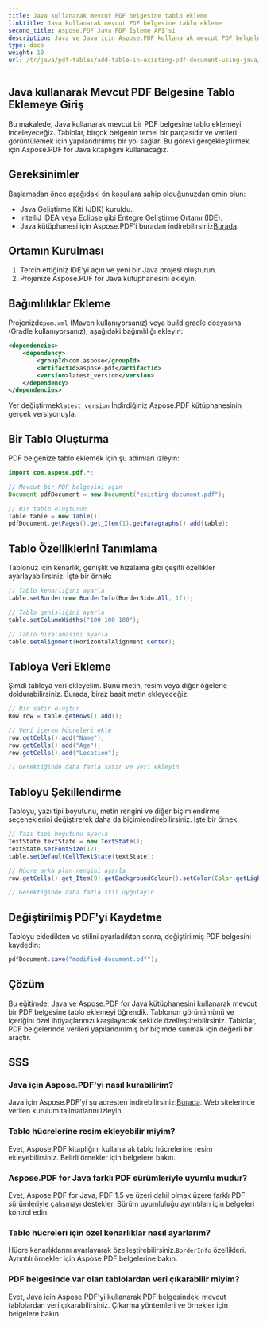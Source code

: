 ```yaml
---
title: Java kullanarak mevcut PDF belgesine tablo ekleme
linktitle: Java kullanarak mevcut PDF belgesine tablo ekleme
second_title: Aspose.PDF Java PDF İşleme API'si
description: Java ve Java için Aspose.PDF kullanarak mevcut PDF belgelerine tablo eklemeyi öğrenin. Kod örnekleriyle adım adım kılavuz.
type: docs
weight: 10
url: /tr/java/pdf-tables/add-table-in-existing-pdf-document-using-java/
---
```


## Java kullanarak Mevcut PDF Belgesine Tablo Eklemeye Giriş

Bu makalede, Java kullanarak mevcut bir PDF belgesine tablo eklemeyi inceleyeceğiz. Tablolar, birçok belgenin temel bir parçasıdır ve verileri görüntülemek için yapılandırılmış bir yol sağlar. Bu görevi gerçekleştirmek için Aspose.PDF for Java kitaplığını kullanacağız.

## Gereksinimler

Başlamadan önce aşağıdaki ön koşullara sahip olduğunuzdan emin olun:

- Java Geliştirme Kiti (JDK) kuruldu.
- IntelliJ IDEA veya Eclipse gibi Entegre Geliştirme Ortamı (IDE).
-  Java kütüphanesi için Aspose.PDF'i buradan indirebilirsiniz[Burada](https://releases.aspose.com/pdf/java/).

## Ortamın Kurulması

1. Tercih ettiğiniz IDE'yi açın ve yeni bir Java projesi oluşturun.
2. Projenize Aspose.PDF for Java kütüphanesini ekleyin.

## Bağımlılıklar Ekleme

 Projenizde`pom.xml` (Maven kullanıyorsanız) veya build.gradle dosyasına (Gradle kullanıyorsanız), aşağıdaki bağımlılığı ekleyin:

```xml
<dependencies>
    <dependency>
        <groupId>com.aspose</groupId>
        <artifactId>aspose-pdf</artifactId>
        <version>latest_version</version>
    </dependency>
</dependencies>
```

 Yer değiştirmek`latest_version` İndirdiğiniz Aspose.PDF kütüphanesinin gerçek versiyonuyla.

## Bir Tablo Oluşturma

PDF belgenize tablo eklemek için şu adımları izleyin:

```java
import com.aspose.pdf.*;

// Mevcut bir PDF belgesini açın
Document pdfDocument = new Document("existing-document.pdf");

// Bir tablo oluşturun
Table table = new Table();
pdfDocument.getPages().get_Item(1).getParagraphs().add(table);
```

## Tablo Özelliklerini Tanımlama

Tablonuz için kenarlık, genişlik ve hizalama gibi çeşitli özellikler ayarlayabilirsiniz. İşte bir örnek:

```java
// Tablo kenarlığını ayarla
table.setBorder(new BorderInfo(BorderSide.All, 1f));

// Tablo genişliğini ayarla
table.setColumnWidths("100 100 100");

// Tablo hizalamasını ayarla
table.setAlignment(HorizontalAlignment.Center);
```

## Tabloya Veri Ekleme

Şimdi tabloya veri ekleyelim. Bunu metin, resim veya diğer öğelerle doldurabilirsiniz. Burada, biraz basit metin ekleyeceğiz:

```java
// Bir satır oluştur
Row row = table.getRows().add();

// Veri içeren hücreleri ekle
row.getCells().add("Name");
row.getCells().add("Age");
row.getCells().add("Location");

// Gerektiğinde daha fazla satır ve veri ekleyin
```

## Tabloyu Şekillendirme

Tabloyu, yazı tipi boyutunu, metin rengini ve diğer biçimlendirme seçeneklerini değiştirerek daha da biçimlendirebilirsiniz. İşte bir örnek:

```java
// Yazı tipi boyutunu ayarla
TextState textState = new TextState();
textState.setFontSize(12);
table.setDefaultCellTextState(textState);

// Hücre arka plan rengini ayarla
row.getCells().get_Item(0).getBackgroundColour().setColor(Color.getLightGray());

// Gerektiğinde daha fazla stil uygulayın
```

## Değiştirilmiş PDF'yi Kaydetme

Tabloyu ekledikten ve stilini ayarladıktan sonra, değiştirilmiş PDF belgesini kaydedin:

```java
pdfDocument.save("modified-document.pdf");
```

## Çözüm

Bu eğitimde, Java ve Aspose.PDF for Java kütüphanesini kullanarak mevcut bir PDF belgesine tablo eklemeyi öğrendik. Tablonun görünümünü ve içeriğini özel ihtiyaçlarınızı karşılayacak şekilde özelleştirebilirsiniz. Tablolar, PDF belgelerinde verileri yapılandırılmış bir biçimde sunmak için değerli bir araçtır.

## SSS

### Java için Aspose.PDF'yi nasıl kurabilirim?

 Java için Aspose.PDF'yi şu adresten indirebilirsiniz:[Burada](https://releases.aspose.com/pdf/java/). Web sitelerinde verilen kurulum talimatlarını izleyin.

### Tablo hücrelerine resim ekleyebilir miyim?

Evet, Aspose.PDF kitaplığını kullanarak tablo hücrelerine resim ekleyebilirsiniz. Belirli örnekler için belgelere bakın.

### Aspose.PDF for Java farklı PDF sürümleriyle uyumlu mudur?

Evet, Aspose.PDF for Java, PDF 1.5 ve üzeri dahil olmak üzere farklı PDF sürümleriyle çalışmayı destekler. Sürüm uyumluluğu ayrıntıları için belgeleri kontrol edin.

### Tablo hücreleri için özel kenarlıklar nasıl ayarlarım?

 Hücre kenarlıklarını ayarlayarak özelleştirebilirsiniz.`BorderInfo` özellikleri. Ayrıntılı örnekler için Aspose.PDF belgelerine bakın.

### PDF belgesinde var olan tablolardan veri çıkarabilir miyim?

Evet, Java için Aspose.PDF'yi kullanarak PDF belgesindeki mevcut tablolardan veri çıkarabilirsiniz. Çıkarma yöntemleri ve örnekler için belgelere bakın.